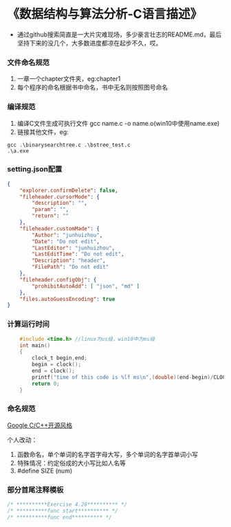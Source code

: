 # 《数据结构与算法分析-C语言描述》

* 通过github搜索简直是一大片灾难现场，多少豪言壮志的README.md，最后坚持下来的没几个，大多数进度都凉在起步不久，哎。

### 文件命名规范

1. 一章一个chapter文件夹，eg:chapter1
2. 每个程序的命名根据书中命名，书中无名则按照图号命名

### 编译规范

1. 编译C文件生成可执行文件 gcc name.c -o name.o(win10中使用name.exe)
2. 链接其他文件，eg:

```
gcc .\binarysearchtree.c .\bstree_test.c
.\a.exe
```

### setting.json配置

```json
{
    "explorer.confirmDelete": false,
	"fileheader.cursorMode": {
        "description": "",
        "param": "",
        "return": ""
    },
	"fileheader.customMade": {
        "Author": "junhuizhou",
        "Date": "Do not edit",
        "LastEditor": "junhuizhou",
        "LastEditTime": "Do not edit",
        "Description": "header",
        "FilePath": "Do not edit"
    },
    "fileheader.configObj": {
        "prohibitAutoAdd": [ "json", "md" ] 
    },
    "files.autoGuessEncoding": true
}
```

### 计算运行时间

```C
    #include <time.h> //linux为us级，win10中为ms级
    int main()
    {
        clock_t begin,end;
        begin = clock();
        end = clock();
        printf("time of this code is %lf ms\n",(double)(end-begin)/CLOCKS_PER_SEC*1000);
        return 0;
    }    
```

### 命名规范

[Google C/C++开源风格](https://zh-google-styleguide.readthedocs.io/en/latest/google-cpp-styleguide/)

个人改动：
1. 函数命名，单个单词的名字首字母大写，多个单词的名字首单词小写
2. 特殊情况：约定俗成的大小写比如人名等
3. #define SIZE (num)

### 部分首尾注释模板

```C
/* **********Exercise 4.28********** */
/* **********func start********** */
/* **********func end********** */
```
